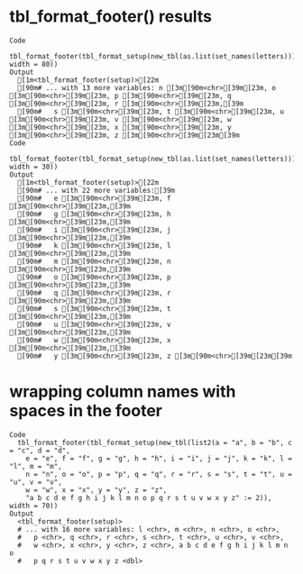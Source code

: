 # tbl_format_footer() results

    Code
      tbl_format_footer(tbl_format_setup(new_tbl(as.list(set_names(letters))), width = 80))
    Output
      [1m<tbl_format_footer(setup)>[22m
      [90m# ... with 13 more variables: n [3m[90m<chr>[39m[23m, o [3m[90m<chr>[39m[23m, p [3m[90m<chr>[39m[23m, q [3m[90m<chr>[39m[23m, r [3m[90m<chr>[39m[23m,[39m
      [90m#   s [3m[90m<chr>[39m[23m, t [3m[90m<chr>[39m[23m, u [3m[90m<chr>[39m[23m, v [3m[90m<chr>[39m[23m, w [3m[90m<chr>[39m[23m, x [3m[90m<chr>[39m[23m, y [3m[90m<chr>[39m[23m, z [3m[90m<chr>[39m[23m[39m
    Code
      tbl_format_footer(tbl_format_setup(new_tbl(as.list(set_names(letters))), width = 30))
    Output
      [1m<tbl_format_footer(setup)>[22m
      [90m# ... with 22 more variables:[39m
      [90m#   e [3m[90m<chr>[39m[23m, f [3m[90m<chr>[39m[23m,[39m
      [90m#   g [3m[90m<chr>[39m[23m, h [3m[90m<chr>[39m[23m,[39m
      [90m#   i [3m[90m<chr>[39m[23m, j [3m[90m<chr>[39m[23m,[39m
      [90m#   k [3m[90m<chr>[39m[23m, l [3m[90m<chr>[39m[23m,[39m
      [90m#   m [3m[90m<chr>[39m[23m, n [3m[90m<chr>[39m[23m,[39m
      [90m#   o [3m[90m<chr>[39m[23m, p [3m[90m<chr>[39m[23m,[39m
      [90m#   q [3m[90m<chr>[39m[23m, r [3m[90m<chr>[39m[23m,[39m
      [90m#   s [3m[90m<chr>[39m[23m, t [3m[90m<chr>[39m[23m,[39m
      [90m#   u [3m[90m<chr>[39m[23m, v [3m[90m<chr>[39m[23m,[39m
      [90m#   w [3m[90m<chr>[39m[23m, x [3m[90m<chr>[39m[23m,[39m
      [90m#   y [3m[90m<chr>[39m[23m, z [3m[90m<chr>[39m[23m[39m

# wrapping column names with spaces in the footer

    Code
      tbl_format_footer(tbl_format_setup(new_tbl(list2(a = "a", b = "b", c = "c", d = "d",
        e = "e", f = "f", g = "g", h = "h", i = "i", j = "j", k = "k", l = "l", m = "m",
        n = "n", o = "o", p = "p", q = "q", r = "r", s = "s", t = "t", u = "u", v = "v",
        w = "w", x = "x", y = "y", z = "z",
        "a b c d e f g h i j k l m n o p q r s t u v w x y z" := 2)), width = 70))
    Output
      <tbl_format_footer(setup)>
      # ... with 16 more variables: l <chr>, m <chr>, n <chr>, o <chr>,
      #   p <chr>, q <chr>, r <chr>, s <chr>, t <chr>, u <chr>, v <chr>,
      #   w <chr>, x <chr>, y <chr>, z <chr>, a b c d e f g h i j k l m n o
      #   p q r s t u v w x y z <dbl>

